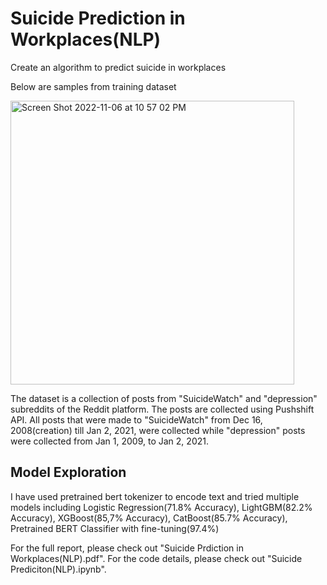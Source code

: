 # Suicide Prediction in Workplaces(NLP)

Create an algorithm to predict suicide in workplaces

Below are samples from training dataset

<img width="454" alt="Screen Shot 2022-11-06 at 10 57 02 PM" src="https://user-images.githubusercontent.com/98190799/200244553-db3bd56f-16e5-4114-b1d3-34cd096daf49.png">

The dataset is a collection of posts from "SuicideWatch" and 
"depression" subreddits of the Reddit platform. The posts are 
collected using Pushshift API. All posts that were made to 
"SuicideWatch" from Dec 16, 2008(creation) till Jan 2, 2021, were 
collected while "depression" posts were collected from Jan 1, 
2009, to Jan 2, 2021.

## Model Exploration
I have used pretrained bert tokenizer to encode text and tried multiple models including Logistic Regression(71.8% Accuracy), LightGBM(82.2% Accuracy), XGBoost(85,7% Accuracy), CatBoost(85.7% Accuracy), Pretrained BERT Classifier with fine-tuning(97.4%)

For the full report, please check out "Suicide Prdiction in Workplaces(NLP).pdf". 
For the code details, please check out "Suicide Prediciton(NLP).ipynb". 
